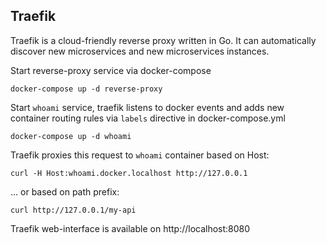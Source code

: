 ## Traefik

Traefik is a cloud-friendly reverse proxy written in Go.
It can automatically discover new microservices and new microservices instances.

Start reverse-proxy service via docker-compose
```shell
docker-compose up -d reverse-proxy
```

Start `whoami` service, traefik listens to docker events
and adds new container routing rules via `labels` directive in docker-compose.yml
```shell
docker-compose up -d whoami
```

Traefik proxies this request to `whoami` container based on Host:
```shell
curl -H Host:whoami.docker.localhost http://127.0.0.1
```

... or based on path prefix:

```shell
curl http://127.0.0.1/my-api
```

Traefik web-interface is available on http://localhost:8080